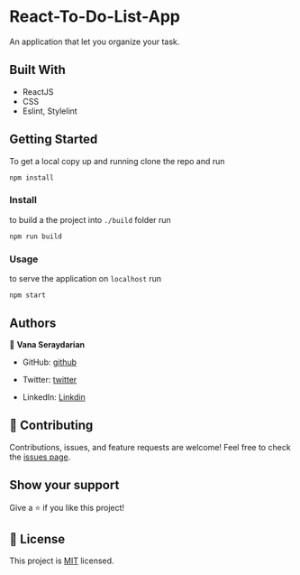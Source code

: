 # React-To-Do-List-App
An application that let you organize your task.

## Built With

- ReactJS
- CSS
- Eslint, Stylelint

## Getting Started

To get a local copy up and running clone the repo and run

`npm install`

### Install

to build a the project into `./build` folder run

`npm run build`

### Usage

to serve the application on `localhost` run

`npm start`

## Authors
👤 **Vana Seraydarian**
- GitHub: [github](https://github.com/VSeray)

- Twitter: [twitter](https://twitter.com/home)

- LinkedIn: [Linkdin](https://www.linkedin.com/in/vana-seraydarian-936687191/?lipi=urn%3Ali%3Apage%3Ad_flagship3_feed%3BNyso4dw6Tz6UBL%2Fqkjvtvw%3D%3D)

## 🤝 Contributing

Contributions, issues, and feature requests are welcome!
Feel free to check the [issues page](https://github.com/VSeray/React-To-do-Project/issues).

## Show your support

Give a ⭐️ if you like this project!

## 📝 License

This project is [MIT](./MIT.md) licensed.